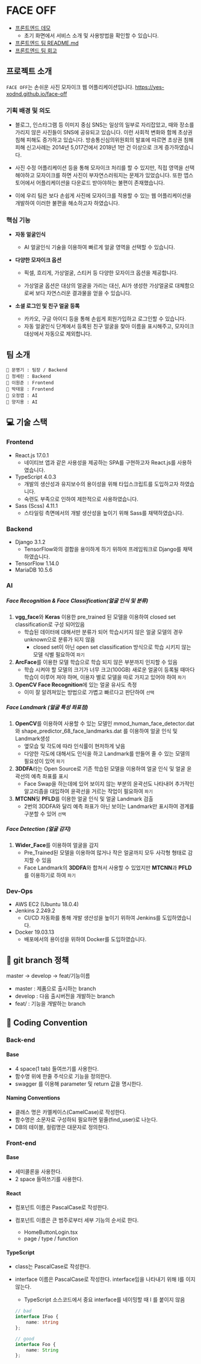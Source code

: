 # FACE OFF

- [프론트엔드 데모](https://yes-xodnd.github.io/face-off)
  - 초기 화면에서 서비스 소개 및 사용방법을 확인할 수 있습니다.
- [프론트엔드 팀 README.md](./FRONTEND.md) 
- [프론트엔드 팀 회고](./RETROSPECTIVE.md)

## 프로젝트 소개

`FACE OFF`는 손쉬운 사진 모자이크 웹 어플리케이션입니다.
https://yes-xodnd.github.io/face-off


### 기획 배경 및 의도

- 블로그, 인스타그램 등 이미지 중심 SNS는 일상의 일부로 자리잡았고, 때와 장소를 가리지 않은 사진들이 SNS에 공유되고 있습니다. 이런 사회적 변화와 함께 초상권 침해 피해도 증가하고 있습니다. 방송통신심의위원회의 발표에 따르면 초상권 침해 피해 신고사례는 2014년 5,017건에서 2018년 1만 건 이상으로 크게 증가하였습니다. 
  
- 사진 수정 어플리케이션 등을 통해 모자이크 처리를 할 수 있지만, 직접 영역을 선택해야하고 모자이크를 하면 사진이 부자연스러워지는 문제가 있었습니다. 또한 앱스토어에서 어플리케이션을 다운로드 받아야하는 불편이 존재했습니다.

- 이에 우리 팀은 보다 손쉽게 사진에 모자이크를 적용할 수 있는 웹 어플리케이션을 개발하여 이러한 불편을 해소하고자 하였습니다.



### 핵심 기능

- **자동 얼굴인식**

  - AI 얼굴인식 기술을 이용하여 빠르게 얼굴 영역을 선택할 수 있습니다.

  

- **다양한 모자이크 옵션**

  - 픽셀, 흐리게, 가상얼굴, 스티커 등 다양한 모자이크 옵션을 제공합니다.

  - 가상얼굴 옵션은 대상의 얼굴을 가리는 대신, AI가 생성한 가상얼굴로 대체함으로써 보다 자연스러운 결과물을 얻을 수 있습니다.

    

- **소셜 로그인 및 친구 얼굴 등록**

  - 카카오, 구글 아이디 등을 통해 손쉽게 회원가입하고 로그인할 수 있습니다.
  - 자동 얼굴인식 단계에서 등록된 친구 얼굴을 찾아 이름을 표시해주고, 모자이크 대상에서 자동으로 제외합니다.




## 팀 소개

	👦 문명기 : 팀장 / Backend 
	🧑 정세린 : Backend
	🧔 이원준 : Frontend
	🧑 박태웅 : Frontend
	🧒 오정엽 : AI
	🧒 양지용 : AI



## 💻 기술 스택

### Frontend

- React.js  17.0.1
  - 네이티브 앱과 같은 사용성을 제공하는 SPA를 구현하고자 React.js를 사용하였습니다.
- TypeScript 4.0.3
  - 개발의 생산성과 유지보수의 용이성을 위해 타입스크립트를 도입하고자 하였습니다.
  - 숙련도 부족으로 인하여 제한적으로 사용하였습니다.
- Sass (Scss) 4.11.1
  - 스타일링 측면에서의 개발 생산성을 높이기 위해 Sass를 채택하였습니다.


### Backend

- Django 3.1.2
  - TensorFlow와의 결합을 용이하게 하기 위하여 프레임워크로 Django를 채택하였습니다.
- TensorFlow 1.14.0
- MariaDB 10.5.6



### AI

##### Face Recognition & Face Classification(얼굴 인식 및 분류)

1. **vgg_face**와 **Keras** 이용한 pre_trained 된 모델을 이용하여 closed set classification로 구성 되어있음
   - 학습된 데이터에 대해서만 분류가 되어 학습시키지 않은 얼굴 모델의 경우 unknown으로 분류가 되지 않음
     - closed set이 아닌 open set classification 방식으로 학습 시키지 않는 모델 식별 필요하여 `파기`
2. **ArcFace**를 이용한 모델 학습으로 학습 되지 않은 부분까지 인지할 수 있음
   - 학습 시켜야 할 모델의 크기가 너무 크고(100GB) 새로운 얼굴이 등록될 때마다 학습이 이루어 져야 하며, 이용자 별로 모델을 따로 가지고 있어야 하여 `파기`
3. **OpenCV Face Recognition**에 있는 얼굴 유사도 측정
   - 이미 잘 알려져있는 방법으로 가볍고 빠르다고 판단하여 `선택`



##### Face Landmark (얼굴 특성 좌표점)

1. **OpenCV**를 이용하여 사용할 수 있는 모델인 mmod_human_face_detector.dat와 shape_predictor_68_face_landmarks.dat 를 이용하여 얼굴 인식 및 Landmark생성
   - 옆모습 및 각도에 따라 인식률이 현저하게 낮음
   - 다양한 각도에 대해서도 인식을 하고 Landmark를 만들어 줄 수 있는 모델의 필요성이 있어 `파기`
2. **3DDFA**라는 Open Source로 기존 학습된 모델을 이용하여 얼굴 인식 및 얼굴 윤곽선의 예측 좌표를 표시
   - Face Swap을 하는데에 있어 보이지 않는 부분의 윤곽선도 나타내어 추가적인 알고리즘을 대입하여 윤곽선을 거르는 작업이 필요하여 `파기`
3. **MTCNN**및 **PFLD**를 이용한 얼굴 인식 및 얼굴 Landmark 검출
   - 2번의 3DDFA와 달리 예측 좌표가 아닌 보이는 Landmark만 표시하여 경계를 구분할 수 있어 `선택`



##### Face Detection (얼굴 감지)

1. **Wider_Face**를 이용하여 얼굴을 감지
   - Pre_Trained된 모델을 이용하여 많거나 작은 얼굴까지 모두 사각형 형태로 감지할 수 있음
   - Face Landmark의 **3DDFA**와 합쳐서 사용할 수 있었지만  **MTCNN**과 **PFLD**를 이용하기로 하여 `파기`



### Dev-Ops

- AWS EC2 (Ubuntu 18.0.4)
- Jenkins 2.249.2
  - CI/CD 자동화를 통해 개발 생산성을 높이기 위하여 Jenkins를 도입하였습니다.
- Docker 19.03.13
  - 배포에서의 용이성을 위하여 Docker를 도입하였습니다.


## :hammer: git branch 정책 
 master -> develop -> feat/기능이름

- master : 제품으로 출시하는 branch
- develop : 다음 출시버전을 개발하는 branch
- feat/ : 기능을 개발하는 branch 


## :page_facing_up: Coding Convention

### Back-end 

#### Base

- 4 space(1 tab) 들여쓰기를 사용한다.
- 함수명 위에 한줄 주석으로 기능을 정의한다.
- swagger 를 이용해 parameter 및 return 값을 명시한다. 

#### Naming Conventions

- 클래스 명은 카멜케이스(CamelCase)로 작성한다.
- 함수명은 소문자로 구성하되 필요하면 밑줄(find_user)로 나눈다.
- DB의 테이블, 컬럼명은 대문자로 정의한다. 

### Front-end 

#### Base

- 세미콜론을 사용한다.
- 2 space 들여쓰기를 사용한다.

#### React

- 컴포넌트 이름은 PascalCase로 작성한다.

- 컴포넌트 이름은 큰 범주로부터 세부 기능의 순서로 한다.

  - HomeButtonLogin.tsx
  - page / type / function

#### TypeScript

- class는 PascalCase로 작성한다.

- interface 이름은 PascalCase로 작성한다. interface임을 나타내기 위해 I를 이지 않는다.

  - TypeScript 소스코드에서 중요 interface를 네이밍할 때 I 를 붙이지 않음

  ``` typescript
  // bad
  interface IFoo {
      name: string
  };
  
  // good
  interface Foo {
      name: String
  };

  ```



